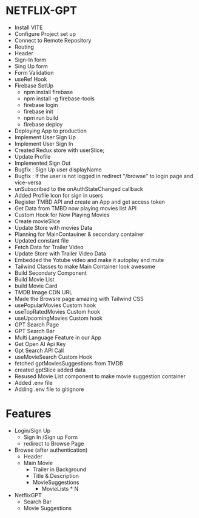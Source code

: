# NETFLIX-GPT
- Install VITE
- Configure Project set up
- Connect to Remote Repository
- Routing
- Header
- Sign-In form
- Sing Up form
- Form Validation
- useRef Hook
- Firebase SetUp
  - npm install firebase
  - npm install -g firebase-tools
  - firebase login
  - firebase init
  - npm run build
  - firebase deploy
- Deploying App to production
- Implement User Sign Up
- Implement User Sign In
- Created Redux store with userSlice;
- Update Profile
- Implemented Sign Out
- Bugfix : Sign Up user displayName
- Bugfix : If the user is not logged in redirect "/browse" to login page and vice-versa
- unSubscribed to the onAuthStateChanged callback
- Added Profile Icon for sign in users
- Register TMBD API and create an App and get access token
- Get Data from TMBD now playing movies list API
- Custom Hook for Now Playing Movies
- Create movieSlice
- Update Store with movies Data
- Planning for MainContauiner & secondary container
- Updated constant file
- Fetch Data for Trailer Video
- Update Store with Trailer Video Data
- Embedded the Yotube video and make it autoplay and mute
- Tailwind Classes to make Main Container look awesome
- Build Secondary Component
- Build Movie List
- build Movie Card
- TMDB Image CDN URL
- Made the Browsre page amazing with Tailwind CSS
- usePopularMovies Custom hook
- useTopRatedMovies Custom hook
- useUpcomingMovies Custom hook
- GPT Search Page
- GPT Search Bar
- Multi Language Feature in our App
- Get Open AI Api Key
- Gpt Search API Call
- useMovieSearch Custom Hook
- fetched gptMoviesSuggestions from TMDB
- created gptSlice added data
- Resused Movie List component to make movie suggestion container
- Added .env file
- Adding .env file to gitignore
# Features
- Login/Sign Up
    - Sign In /Sign up Form
    - redirect to Browse Page
- Browse (after authentication)
    - Header
    - Main Movie
        - Trailer in Background
        - Title & Description
        - MovieSuggestions
            - MovieLists * N 
- NetflixGPT
    - Search Bar
    - Movie Suggestions
